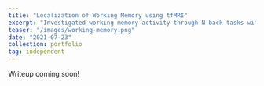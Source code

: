 ```yaml
---
title: "Localization of Working Memory using tfMRI"
excerpt: "Investigated working memory activity through N-back tasks with different sequence lengths and stimuli based on the Human Connectome Project's task-based fMRI data. Collaborated with international community of students in Neuromatch academy to localize and characterize prominent regions of activation."
teaser: "/images/working-memory.png"
date: "2021-07-23"
collection: portfolio
tag: independent
---
```


Writeup coming soon!